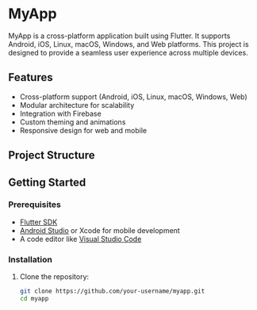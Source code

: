 # MyApp

MyApp is a cross-platform application built using Flutter. It supports Android, iOS, Linux, macOS, Windows, and Web platforms. This project is designed to provide a seamless user experience across multiple devices.

## Features

- Cross-platform support (Android, iOS, Linux, macOS, Windows, Web)
- Modular architecture for scalability
- Integration with Firebase
- Custom theming and animations
- Responsive design for web and mobile

## Project Structure
  
## Getting Started

### Prerequisites

- [Flutter SDK](https://flutter.dev/docs/get-started/install)
- [Android Studio](https://developer.android.com/studio) or Xcode for mobile development
- A code editor like [Visual Studio Code](https://code.visualstudio.com/)

### Installation

1. Clone the repository:

   ```bash
   git clone https://github.com/your-username/myapp.git
   cd myapp